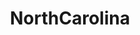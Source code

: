 ---
title: NorthCarolina
crosslinks:
- WNC
- Charlotte
- news
- raleigh
- asheville
- PoliticalHumor
- politics
- The_Donald_NC
- PoliticalDiscussion
- triangle
- SwagBucks
- gatekeeping
- Christianity
- personalfinance
- todayilearned
- technology
- DeathtoAmeriKKKa
- ProgrammerHumor
- AskTrumpSupporters
---